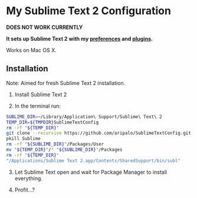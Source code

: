 # My Sublime Text 2 Configuration

**DOES NOT WORK CURRENTLY**

**It sets up Sublime Text 2 with my [preferences](Preferences.sublime-settings) and [plugins](Package%20Control.sublime-settings).**

Works on Mac OS X.

## Installation

Note: Aimed for fresh Sublime Text 2 installation.

1. Install Sublime Text 2

2. In the terminal run:
  ```sh
  SUBLIME_DIR=~/Library/Application\ Support/Sublime\ Text\ 2
  TEMP_DIR=${TMPDIR}SublimeTextConfig
  rm -rf "${TEMP_DIR}"
  git clone --recursive https://github.com/aripalo/SublimeTextConfig.git "${TEMP_DIR}"
  pkill Sublime
  rm -rf "${SUBLIME_DIR}"/Packages/User
  mv "${TEMP_DIR}"/* "${SUBLIME_DIR}"/Packages
  rm -rf "${TEMP_DIR}"
  "/Applications/Sublime Text 2.app/Contents/SharedSupport/bin/subl"
  ```

3. Let Sublime Text open and wait for Package Manager to install everything.

4. Profit...?
